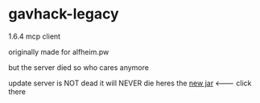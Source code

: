 # gavhack-legacy
1.6.4 mcp client

originally made for alfheim.pw

but the server died so who cares anymore

update server is NOT dead it will NEVER die heres the [new jar](https://www.mediafire.com/file/dtb8cu0t73zi4bx/Gavhack-1.0.zip/file) <--- click there
